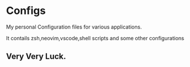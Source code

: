 # Configs
My personal Configuration files for various applications.

It contails zsh,neovim,vscode,shell scripts and some other configurations

## Very Very Luck.
